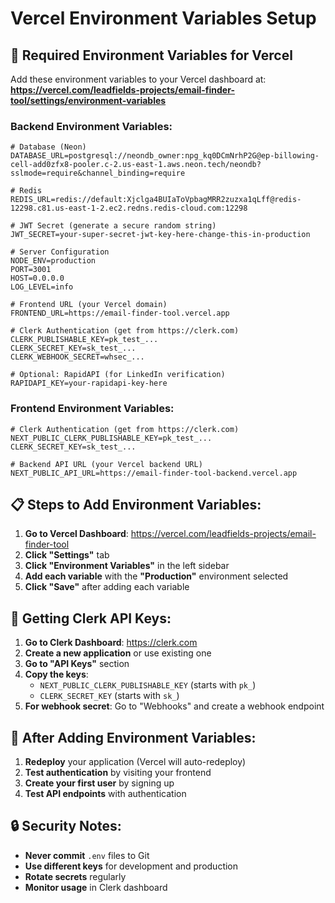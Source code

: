 # Vercel Environment Variables Setup

## 🔧 Required Environment Variables for Vercel

Add these environment variables to your Vercel dashboard at:
**https://vercel.com/leadfields-projects/email-finder-tool/settings/environment-variables**

### **Backend Environment Variables:**

```env
# Database (Neon)
DATABASE_URL=postgresql://neondb_owner:npg_kq0DCmNrhP2G@ep-billowing-cell-add0zfx8-pooler.c-2.us-east-1.aws.neon.tech/neondb?sslmode=require&channel_binding=require

# Redis
REDIS_URL=redis://default:Xjclga4BUIaToVpbagMRR2zuzxa1qLff@redis-12298.c81.us-east-1-2.ec2.redns.redis-cloud.com:12298

# JWT Secret (generate a secure random string)
JWT_SECRET=your-super-secret-jwt-key-here-change-this-in-production

# Server Configuration
NODE_ENV=production
PORT=3001
HOST=0.0.0.0
LOG_LEVEL=info

# Frontend URL (your Vercel domain)
FRONTEND_URL=https://email-finder-tool.vercel.app

# Clerk Authentication (get from https://clerk.com)
CLERK_PUBLISHABLE_KEY=pk_test_...
CLERK_SECRET_KEY=sk_test_...
CLERK_WEBHOOK_SECRET=whsec_...

# Optional: RapidAPI (for LinkedIn verification)
RAPIDAPI_KEY=your-rapidapi-key-here
```

### **Frontend Environment Variables:**

```env
# Clerk Authentication (get from https://clerk.com)
NEXT_PUBLIC_CLERK_PUBLISHABLE_KEY=pk_test_...
CLERK_SECRET_KEY=sk_test_...

# Backend API URL (your Vercel backend URL)
NEXT_PUBLIC_API_URL=https://email-finder-tool-backend.vercel.app
```

## 📋 Steps to Add Environment Variables:

1. **Go to Vercel Dashboard**: https://vercel.com/leadfields-projects/email-finder-tool
2. **Click "Settings"** tab
3. **Click "Environment Variables"** in the left sidebar
4. **Add each variable** with the **"Production"** environment selected
5. **Click "Save"** after adding each variable

## 🔑 Getting Clerk API Keys:

1. **Go to Clerk Dashboard**: https://clerk.com
2. **Create a new application** or use existing one
3. **Go to "API Keys"** section
4. **Copy the keys**:
   - `NEXT_PUBLIC_CLERK_PUBLISHABLE_KEY` (starts with `pk_`)
   - `CLERK_SECRET_KEY` (starts with `sk_`)
5. **For webhook secret**: Go to "Webhooks" and create a webhook endpoint

## 🚀 After Adding Environment Variables:

1. **Redeploy** your application (Vercel will auto-redeploy)
2. **Test authentication** by visiting your frontend
3. **Create your first user** by signing up
4. **Test API endpoints** with authentication

## 🔒 Security Notes:

- **Never commit** `.env` files to Git
- **Use different keys** for development and production
- **Rotate secrets** regularly
- **Monitor usage** in Clerk dashboard
